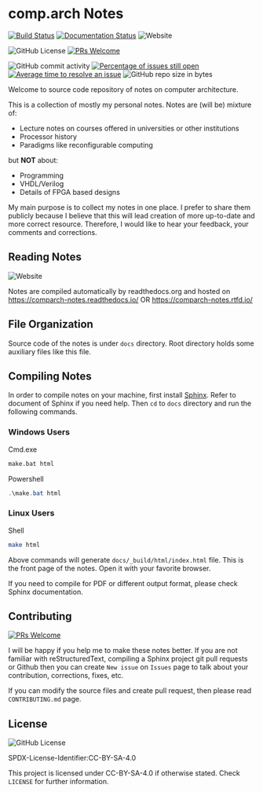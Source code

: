 # comp.arch Notes

[![Build Status](https://travis-ci.com/alperyazar/comp.arch-notes.svg?branch=master)](https://travis-ci.com/alperyazar/comp.arch-notes)
[![Documentation Status](https://readthedocs.org/projects/comparch-notes/badge/?version=latest)](https://comparch-notes.readthedocs.io/en/latest/?badge=latest)
![Website](https://img.shields.io/website/https/comparch-notes.readthedocs.io.svg)

![GitHub License](https://img.shields.io/github/license/alperyazar/comp.arch-notes.svg?style=flat)
[![PRs Welcome](https://img.shields.io/badge/PRs-welcome-brightgreen.svg?style=flat)](http://makeapullrequest.com)

![GitHub commit activity](https://img.shields.io/github/commit-activity/m/alperyazar/comp.arch-notes.svg)
[![Percentage of issues still open](https://isitmaintained.com/badge/open/alperyazar/comp.arch-notes.svg)](https://isitmaintained.com/project/alperyazar/comp.arch-notes "Percentage of issues still open")
[![Average time to resolve an issue](https://isitmaintained.com/badge/resolution/alperyazar/comp.arch-notes.svg)](https://isitmaintained.com/project/alperyazar/comp.arch-notes "Average time to resolve an issue")
![GitHub repo size in bytes](https://img.shields.io/github/repo-size/alperyazar/comp.arch-notes.svg)

Welcome to source code repository of notes on computer architecture.

This is a collection of mostly my personal notes.
Notes are (will be) mixture of:

* Lecture notes on courses offered in universities or other institutions
* Processor history
* Paradigms like reconfigurable computing

but **NOT** about:

* Programming
* VHDL/Verilog
* Details of FPGA based designs

My main purpose is to collect my notes in one place. I prefer to share them
publicly because I believe that this will lead creation of more up-to-date
and more correct resource. Therefore, I would like to hear your feedback,
your comments and corrections.

## Reading Notes

![Website](https://img.shields.io/website/https/comparch-notes.readthedocs.io.svg)

Notes are compiled automatically by readthedocs.org and hosted on
https://comparch-notes.readthedocs.io/ OR
https://comparch-notes.rtfd.io/

## File Organization

Source code of the notes is under `docs` directory. Root directory holds some
auxiliary files like this file.

## Compiling Notes

In order to compile notes on your machine, first install [Sphinx](http://www.sphinx-doc.org). Refer to document of Sphinx if you need help. Then
 `cd` to `docs` directory and run the following commands.

### Windows Users

Cmd.exe

```bat
make.bat html
```

Powershell

```powershell
.\make.bat html
```

### Linux Users

Shell

```bash
make html
```

Above commands will generate `docs/_build/html/index.html` file. This is the
front page of the notes. Open it with your favorite browser.

If you need to compile for PDF or different output format, please check
Sphinx documentation.

## Contributing

[![PRs Welcome](https://img.shields.io/badge/PRs-welcome-brightgreen.svg?style=flat)](http://makeapullrequest.com)

I will be happy if you help me to make these notes better. If you are not
familiar with reStructuredText, compiling a Sphinx project
git pull requests or Github then you can create `New issue` on `Issues` page to
talk about your contribution, corrections, fixes, etc.

If you can modify the source files and create pull request,
then please read `CONTRIBUTING.md` page.

## License

![GitHub License](https://img.shields.io/github/license/alperyazar/comp.arch-notes.svg?style=flat)

SPDX-License-Identifier:CC-BY-SA-4.0

This project is licensed under CC-BY-SA-4.0 if otherwise stated.
Check `LICENSE` for further information.